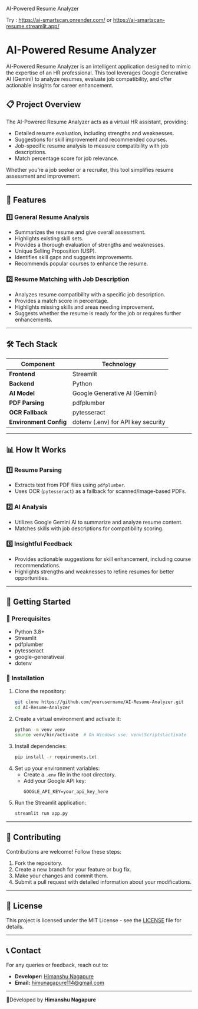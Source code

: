 AI-Powered Resume Analyzer

Try : 
https://ai-smartscan.onrender.com/
or
https://ai-smartscan-resume.streamlit.app/

# AI-Powered Resume Analyzer

AI-Powered Resume Analyzer is an intelligent application designed to mimic the expertise of an HR professional. This tool leverages Google Generative AI (Gemini) to analyze resumes, evaluate job compatibility, and offer actionable insights for career enhancement.

## 📋 Project Overview

The AI-Powered Resume Analyzer acts as a virtual HR assistant, providing:

- Detailed resume evaluation, including strengths and weaknesses.
- Suggestions for skill improvement and recommended courses.
- Job-specific resume analysis to measure compatibility with job descriptions.
- Match percentage score for job relevance.

Whether you’re a job seeker or a recruiter, this tool simplifies resume assessment and improvement.

---

## 🔑 Features

### 1️⃣ General Resume Analysis
- Summarizes the resume and give overall assessment.
- Highlights existing skill sets.
- Provides a thorough evaluation of strengths and weaknesses.
- Unique Selling Proposition (USP).
- Identifies skill gaps and suggests improvements.
- Recommends popular courses to enhance the resume.

### 2️⃣ Resume Matching with Job Description
- Analyzes resume compatibility with a specific job description.
- Provides a match score in percentage.
- Highlights missing skills and areas needing improvement.
- Suggests whether the resume is ready for the job or requires further enhancements.

---

## 🛠️ Tech Stack

| Component        | Technology |
|-----------------|------------|
| **Frontend**    | Streamlit  |
| **Backend**     | Python     |
| **AI Model**    | Google Generative AI (Gemini) |
| **PDF Parsing** | pdfplumber |
| **OCR Fallback** | pytesseract |
| **Environment Config** | dotenv (.env) for API key security |

---

## 📊 How It Works

### 1️⃣ Resume Parsing
- Extracts text from PDF files using `pdfplumber`.
- Uses OCR (`pytesseract`) as a fallback for scanned/image-based PDFs.

### 2️⃣ AI Analysis
- Utilizes Google Gemini AI to summarize and analyze resume content.
- Matches skills with job descriptions for compatibility scoring.

### 3️⃣ Insightful Feedback
- Provides actionable suggestions for skill enhancement, including course recommendations.
- Highlights strengths and weaknesses to refine resumes for better opportunities.

---

## 🚀 Getting Started

### 🔹 Prerequisites
- Python 3.8+
- Streamlit
- pdfplumber
- pytesseract
- google-generativeai
- dotenv

### 🔹 Installation
1. Clone the repository:
   ```bash
   git clone https://github.com/yourusername/AI-Resume-Analyzer.git
   cd AI-Resume-Analyzer
   ```
2. Create a virtual environment and activate it:
   ```bash
   python -m venv venv
   source venv/bin/activate  # On Windows use: venv\Scripts\activate
   ```
3. Install dependencies:
   ```bash
   pip install -r requirements.txt
   ```
4. Set up your environment variables:
   - Create a `.env` file in the root directory.
   - Add your Google API key:
     ```
     GOOGLE_API_KEY=your_api_key_here
     ```
5. Run the Streamlit application:
   ```bash
   streamlit run app.py
   ```

---

## 🙌 Contributing

Contributions are welcome! Follow these steps:

1. Fork the repository.
2. Create a new branch for your feature or bug fix.
3. Make your changes and commit them.
4. Submit a pull request with detailed information about your modifications.

---

## 📝 License

This project is licensed under the MIT License - see the [LICENSE](LICENSE) file for details.

---

## 📞 Contact

For any queries or feedback, reach out to:
- **Developer:** [Himanshu Nagapure](https://www.linkedin.com/in/himanshunagapure)
- **Email:** himunagapure114@gmail.com

---

🚀Developed by **Himanshu Nagapure**
